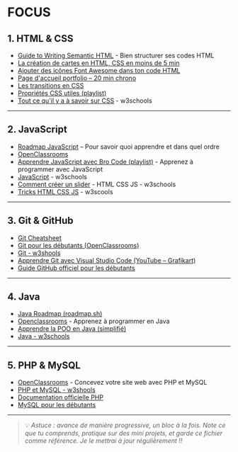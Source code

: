 # FOCUS

## 1. HTML & CSS

- [Guide to Writing Semantic HTML](https://cs.fyi/guide/writing-semantic-html) - Bien structurer ses codes HTML
- [La création de cartes en HTML, CSS en moins de 5 min](https://youtu.be/FspHANWS3z0?si=aW3vzddrIGXeIobP)  
- [Ajouter des icônes Font Awesome dans ton code HTML](https://youtu.be/ihTB-aZ-Msk?si=lA-F0TI0yxsEsM46)  
- [Page d'accueil portfolio – 20 min chrono](https://youtu.be/-u3vE84Wo_U?si=acKRXrCO0YH0DRER)  
- [Les transitions en CSS](https://youtu.be/xdap5e3-DwM?si=8U8KhfS8pCqiddLs)  
- [Propriétés CSS utiles (playlist)](https://youtube.com/playlist?list=PLrEX5wDo7gnF0qVfBg-XDvjasgZsSQztw&si=BZngZOS-rI4vEEUn)
- [Tout ce qu'il y a à savoir sur CSS](https://www.w3schools.com/css/default.asp) - w3schools

---

## 2. JavaScript

- [Roadmap JavaScript](https://roadmap.sh/javascript) – Pour savoir quoi apprendre et dans quel ordre
- [OpenClassrooms](https://openclassrooms.com/fr/courses/7696886-apprenez-a-programmer-avec-javascript)
- [Apprendre JavaScript avec Bro Code (playlist)](https://youtube.com/playlist?list=PLZPZq0r_RZOO1zkgO4bIdfuLpizCeHYKv&si=dLhT-fgkmV32odZ6)  - Apprenez à programmer avec JavaScript
- [JavaScript](https://www.w3schools.com/js/) - w3schools
- [Comment créer un slider](https://www.w3schools.com/howto/howto_js_slideshow.asp) - HTML CSS JS - w3schools
- [Tricks HTML CSS JS](https://www.w3schools.com/howto/default_page1.asp) - w3scools

---

## 3. Git & GitHub

- [Git Cheatsheet](https://cs.fyi/guide/git-cheatsheet)
- [Git pour les débutants (OpenClassrooms)](https://openclassrooms.com/fr/courses/2342361-gerez-votre-code-avec-git-et-github)
- [Git - w3shools](https://www.w3schools.com/git/default.asp)
- [Apprendre Git avec Visual Studio Code (YouTube – Grafikart)](https://youtu.be/pg19Z8LL06w)  
- [Guide GitHub officiel pour les débutants](https://docs.github.com/fr/get-started/quickstart)

---

## 4. Java

- [Java Roadmap (roadmap.sh)](https://roadmap.sh/java)
- [Openclassrooms](https://openclassrooms.com/fr/courses/8383791-apprenez-a-programmer-en-java) - Apprenez à programmer en Java
- [Apprendre la POO en Java (simplifié)](https://youtu.be/y2T1IYcNbWg)
- [Java - w3schools](https://www.w3schools.com/java/default.asp)

---

## 5. PHP & MySQL

- [OpenClassrooms](https://openclassrooms.com/fr/courses/918836-concevez-votre-site-web-avec-php-et-mysql) - Concevez votre site web avec PHP et MySQL
- [PHP et MySQL - w3shools](https://www.w3schools.com/php/default.asp)
- [Documentation officielle PHP](https://www.php.net/manual/fr/index.php)  
- [MySQL pour les débutants](https://youtu.be/yPu6qV5byu4)

---

> 💡 *Astuce : avance de manière progressive, un bloc à la fois. Note ce que tu comprends, pratique sur des mini projets, et garde ce fichier comme référence. Je le mettrai à jour régulièrement !!*
